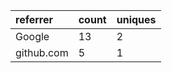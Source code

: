 | referrer   | count | uniques |
| :--------- | :---- | :------ |
| Google     | 13    | 2       |
| github.com | 5     | 1       |